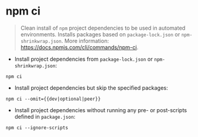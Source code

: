 # npm ci

> Clean install of `npm` project dependencies to be used in automated environments.
> Installs packages based on `package-lock.json` or `npm-shrinkwrap.json`.
> More information: <https://docs.npmjs.com/cli/commands/npm-ci>.

- Install project dependencies from `package-lock.json` or `npm-shrinkwrap.json`:

`npm ci`

- Install project dependencies but skip the specified packages:

`npm ci --omit={{dev|optional|peer}}`

- Install project dependencies without running any pre- or post-scripts defined in `package.json`:

`npm ci --ignore-scripts`
